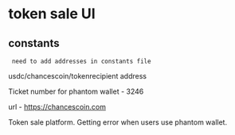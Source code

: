 # token sale UI

## constants

` need to add addresses in constants file`

usdc/chancescoin/tokenrecipient address


Ticket number for phantom wallet - 3246

url - https://chancescoin.com 

Token sale platform. Getting error when users use phantom wallet. 
